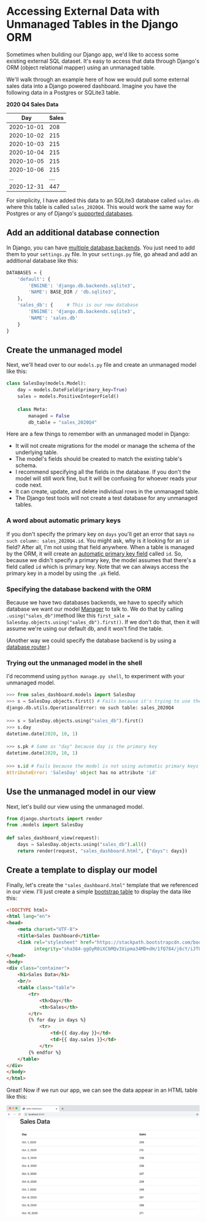# Accessing External Data with Unmanaged Tables in the Django ORM

Sometimes when building our Django app, we'd like to access some existing external SQL dataset. It's easy
to access that data through Django's ORM (object relational mapper) using an unmanaged table. 

We'll walk through an example here of how we would pull some external sales data into a Django powered dashboard.
Imagine you have the following data in a Postgres or SQLite3 table. 

**2020 Q4 Sales Data**

|   Day    | Sales |
|----------|-------|
|2020-10-01|  208  |
|2020-10-02|  215  |
|2020-10-03|  215  |
|2020-10-04|  215  |
|2020-10-05|  215  |
|2020-10-06|  215  |
| ...      | ....  |
|2020-12-31|  447  |

For simplicity, I have added this data to an SQLite3 database called `sales.db` where this table is 
called `sales_2020Q4`. This would work the same way for Postgres or any of Django's [supported databases](https://docs.djangoproject.com/en/3.1/ref/databases/). 

## Add an additional database connection
In Django, you can have [multiple database backends](https://docs.djangoproject.com/en/3.1/topics/db/multi-db/).
You just need to add them to your `settings.py` file. In your `settings.py` file, go ahead and add an additional
database like this:

```python
DATABASES = {
    'default': {
        'ENGINE': 'django.db.backends.sqlite3',
        'NAME': BASE_DIR / 'db.sqlite3',
    },
    'sales_db': {     # This is our new database
        'ENGINE': 'django.db.backends.sqlite3',
        'NAME': 'sales.db'
    }
}
```

## Create the unmanaged model
Next, we'll head over to our `models.py` file and create an unmanaged model like this:

```python
class SalesDay(models.Model):
    day = models.DateField(primary_key=True)
    sales = models.PositiveIntegerField()

    class Meta:
        managed = False
        db_table = "sales_2020Q4"
```

Here are a few things to remember with an unmanaged model in Django:

- It will not create migrations for the model or manage the schema of the underlying table.
- The model's fields should be created to match the existing table's schema. 
- I recommend specifying all the fields in the database. If you don't the model will still work fine, but it 
  will be confusing for whoever reads your code next.
- It can create, update, and delete individual rows in the unmanaged table.
- The Django test tools will not create a test database for any unmanaged tables.

### A word about automatic primary keys
If you don't specify the primary key on `days` you'll get an error that says `no such column: sales_2020Q4.id`. 
You might ask, why is it looking for an `id` field? After all, I'm not using that field anywhere. When a table is 
managed by the ORM, it will create an [automatic primary key field](https://docs.djangoproject.com/en/3.1/topics/db/models/#automatic-primary-key-fields)
called `id`. So, because we didn't specify a primary key, the model assumes that there's a field called `id` which is 
primary key. Note that we can always access the primary key in a model by using the `.pk` field. 

### Specifying the database backend with the ORM
Because we have two databases backends, we have to specify which database we want our model [Manager](https://docs.djangoproject.com/en/3.1/topics/db/managers/) 
to talk to. We do that by calling `.using("sales_db")`method like this `first_sale = Salesday.objects.using("sales_db").first()`. 
If we don't do that, then it will assume we're using our default db, and it won't find the table.

(Another way we could specify the database backend is by using a [database router](https://docs.djangoproject.com/en/3.1/topics/db/multi-db/#database-routers).)

### Trying out the unmanaged model in the shell
I'd recommend using `python manage.py shell`, to experiment with your unmanaged model.

```python
>>> from sales_dashboard.models import SalesDay
>>> s = SalesDay.objects.first() # Fails because it's trying to use the "default" database
django.db.utils.OperationalError: no such table: sales_2020Q4

>>> s = SalesDay.objects.using("sales_db").first()
>>> s.day
datetime.date(2020, 10, 1)

>>> s.pk # Same as "day" because day is the primary key
datetime.date(2020, 10, 1)

>>> s.id # Fails because the model is not using automatic primary keys
AttributeError: 'SalesDay' object has no attribute 'id'
``` 

## Use the unmanaged model in our view
Next, let's build our view using the unmanaged model. 

```python
from django.shortcuts import render
from .models import SalesDay

def sales_dashboard_view(request):
    days = SalesDay.objects.using("sales_db").all()
    return render(request, "sales_dashboard.html", {"days": days})
```


## Create a template to display our model
Finally, let's create the `"sales_dashboard.html"` template that we referenced in our view. I'll just create a simple
[bootstrap table](https://getbootstrap.com/docs/4.0/content/tables/) to display the data like this:

```html
<!DOCTYPE html>
<html lang="en">
<head>
    <meta charset="UTF-8">
    <title>Sales Dashboard</title>
    <link rel="stylesheet" href="https://stackpath.bootstrapcdn.com/bootstrap/4.3.1/css/bootstrap.min.css"
          integrity="sha384-ggOyR0iXCbMQv3Xipma34MD+dH/1fQ784/j6cY/iJTQUOhcWr7x9JvoRxT2MZw1T" crossorigin="anonymous">
</head>
<body>
<div class="container">
    <h1>Sales Data</h1>
    <br/>
    <table class="table">
        <tr>
            <th>Day</th>
            <th>Sales</th>
        </tr>
        {% for day in days %}
            <tr>
                <td>{{ day.day }}</td>
                <td>{{ day.sales }}</td>
            </tr>
        {% endfor %}
    </table>
</div>
</body>
</html>
```

Great! Now if we run our app, we can see the data appear in an HTML table like this:

![Sales Dashboard Table](../img/sales_dashboard_table.png "Sales Dashboard Table")
